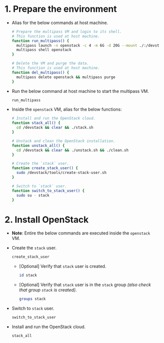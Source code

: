 # 1. Prepare the environment

- Alias for the below commands at host machine.

  ```bash
  # Prepare the multipass VM and login to its shell.
  # This function is used at host machine.
  function run_multipass() {
    multipass launch -n openstack -c 4 -m 6G -d 20G --mount ./:/devstack 20.04 && \
    multipass shell openstack
  }

  # Delete the VM and purge the data.
  # This function is used at host machine.
  function del_multipass() {
    multipass delete openstack && multipass purge
  }
  ```

- Run the below command at host machine to start the multipass VM.
  ```bash
  run_multipass
  ```
- Inside the `openstack` VM, alias for the below functions:

  ```bash
  # Install and run the OpenStack cloud.
  function stack_all() {
    cd /devstack && clear && ./stack.sh
  }

  # Unstack and clean the OpenStack installation.
  function unstack_all() {
    cd /devstack && clear && ./unstack.sh && ./clean.sh
  }

  # Create the `stack` user.
  function create_stack_user() {
    sudo /devstack/tools/create-stack-user.sh
  }

  # Switch to `stack` user.
  function switch_to_stack_user() {
    sudo su - stack
  }
  ```

# 2. Install OpenStack

- **Note**: Entire the below commands are executed inside the `openstack` VM.
- Create the `stack` user.

  ```bash
  create_stack_user
  ```

  - [Optional] Verify that `stack` user is created.
    ```bash
    id stack
    ```
  - [Optional] Verify that `stack` user is in the `stack` group _(also check that group `stack` is created)_.
    ```bash
    groups stack
    ```

- Switch to `stack` user.
  ```bash
  switch_to_stack_user
  ```
- Install and run the OpenStack cloud.
  ```bash
  stack_all
  ```
